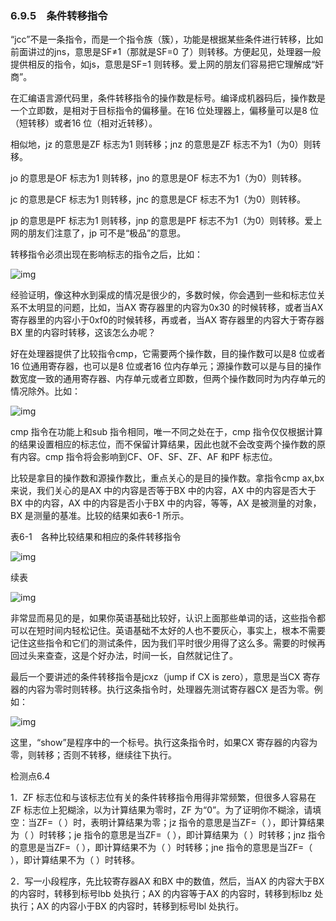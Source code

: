 ### 6.9.5　条件转移指令

“jcc”不是一条指令，而是一个指令族（簇），功能是根据某些条件进行转移，比如前面讲过的jns，意思是SF≠1（那就是SF=0 了）则转移。方便起见，处理器一般提供相反的指令，如js，意思是SF=1 则转移。爱上网的朋友们容易把它理解成“奸商”。

在汇编语言源代码里，条件转移指令的操作数是标号。编译成机器码后，操作数是一个立即数，是相对于目标指令的偏移量。在16 位处理器上，偏移量可以是8 位（短转移）或者16 位（相对近转移）。

相似地，jz 的意思是ZF 标志为1 则转移；jnz 的意思是ZF 标志不为1（为0）则转移。

jo 的意思是OF 标志为1 则转移，jno 的意思是OF 标志不为1（为0）则转移。

jc 的意思是CF 标志为1 则转移，jnc 的意思是CF 标志不为1（为0）则转移。

jp 的意思是PF 标志为1 则转移，jnp 的意思是PF 标志不为1（为0）则转移。爱上网的朋友们注意了，jp 可不是“极品”的意思。

转移指令必须出现在影响标志的指令之后，比如：

![img](../0-Assets/Epubook/x86汇编语言从实模式到保护模式_李忠_等_Z_Library/images/00181.jpeg)

经验证明，像这种水到渠成的情况是很少的，多数时候，你会遇到一些和标志位关系不太明显的问题，比如，当AX 寄存器里的内容为0x30 的时候转移，或者当AX 寄存器里的内容小于0xf0的时候转移，再或者，当AX 寄存器里的内容大于寄存器BX 里的内容时转移，这该怎么办呢？

好在处理器提供了比较指令cmp，它需要两个操作数，目的操作数可以是8 位或者16 位通用寄存器，也可以是8 位或者16 位内存单元；源操作数可以是与目的操作数宽度一致的通用寄存器、内存单元或者立即数，但两个操作数同时为内存单元的情况除外。比如：

![img](../0-Assets/Epubook/x86汇编语言从实模式到保护模式_李忠_等_Z_Library/images/00182.jpeg)

cmp 指令在功能上和sub 指令相同，唯一不同之处在于，cmp 指令仅仅根据计算的结果设置相应的标志位，而不保留计算结果，因此也就不会改变两个操作数的原有内容。cmp 指令将会影响到CF、OF、SF、ZF、AF 和PF 标志位。

比较是拿目的操作数和源操作数比，重点关心的是目的操作数。拿指令cmp ax,bx 来说，我们关心的是AX 中的内容是否等于BX 中的内容，AX 中的内容是否大于BX 中的内容，AX 中的内容是否小于BX 中的内容，等等，AX 是被测量的对象，BX 是测量的基准。比较的结果如表6-1 所示。

表6-1　各种比较结果和相应的条件转移指令

![img](../0-Assets/Epubook/x86汇编语言从实模式到保护模式_李忠_等_Z_Library/images/00183.jpeg)

续表

![img](../0-Assets/Epubook/x86汇编语言从实模式到保护模式_李忠_等_Z_Library/images/00184.jpeg)

非常显而易见的是，如果你英语基础比较好，认识上面那些单词的话，这些指令都可以在短时间内轻松记住。英语基础不太好的人也不要灰心，事实上，根本不需要记住这些指令和它们的测试条件，因为我们平时很少用得了这么多。需要的时候再回过头来查查，这是个好办法，时间一长，自然就记住了。

最后一个要讲述的条件转移指令是jcxz（jump if CX is zero），意思是当CX 寄存器的内容为零时则转移。执行这条指令时，处理器先测试寄存器CX 是否为零。例如：

![img](../0-Assets/Epubook/x86汇编语言从实模式到保护模式_李忠_等_Z_Library/images/00185.jpeg)

这里，“show”是程序中的一个标号。执行这条指令时，如果CX 寄存器的内容为零，则转移；否则不转移，继续往下执行。

检测点6.4

1．ZF 标志位和与该标志位有关的条件转移指令用得非常频繁，但很多人容易在ZF 标志位上犯糊涂，以为计算结果为零时，ZF 为“0”。为了证明你不糊涂，请填空：当ZF=（ ）时，表明计算结果为零；jz 指令的意思是当ZF=（ ），即计算结果为（ ）时转移；je 指令的意思是当ZF=（ ），即计算结果为（ ）时转移；jnz 指令的意思是当ZF=（ ），即计算结果不为（ ）时转移；jne 指令的意思是当ZF=（ ），即计算结果不为（ ）时转移。

2．写一小段程序，先比较寄存器AX 和BX 中的数值，然后，当AX 的内容大于BX 的内容时，转移到标号lbb 处执行；AX 的内容等于AX 的内容时，转移到标lbz 处执行；AX 的内容小于BX 的内容时，转移到标号lbl 处执行。